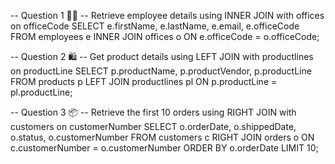 -- Question 1 🧑‍💼
-- Retrieve employee details using INNER JOIN with offices on officeCode
SELECT 
    e.firstName,
    e.lastName,
    e.email,
    e.officeCode
FROM 
    employees e
INNER JOIN 
    offices o ON e.officeCode = o.officeCode;

-- Question 2 🛍️
-- Get product details using LEFT JOIN with productlines on productLine
SELECT 
    p.productName,
    p.productVendor,
    p.productLine
FROM 
    products p
LEFT JOIN 
    productlines pl ON p.productLine = pl.productLine;

-- Question 3 📦
-- Retrieve the first 10 orders using RIGHT JOIN with customers on customerNumber
SELECT 
    o.orderDate,
    o.shippedDate,
    o.status,
    o.customerNumber
FROM 
    customers c
RIGHT JOIN 
    orders o ON c.customerNumber = o.customerNumber
ORDER BY 
    o.orderDate
LIMIT 10;
